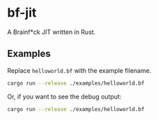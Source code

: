 # bf-jit

A Brainf\*ck JIT written in Rust.

## Examples

Replace `helloworld.bf` with the example filename.

```sh
cargo run --release ./examples/helloworld.bf
```

Or, if you want to see the debug output:

```sh
cargo run --release ./examples/helloworld.bf
```
